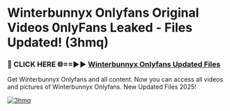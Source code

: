 # Winterbunnyx Onlyfans Original Videos 0nlyFans Leaked - Files Updated! (3hmq)

<h3>🔴 CLICK HERE 🌐==►► <a href="https://tinyurl.com/ehrbuxhb" rel="nofollow">Winterbunnyx Onlyfans Updated Files</a></h3>

Get Winterbunnyx Onlyfans and all content. Now you can access all videos and pictures of Winterbunnyx Onlyfans. New Updated Files 2025!

[![3hmq](https://i.imgur.com/lVYEuWS.gif)](https://tinyurl.com/ehrbuxhb)
